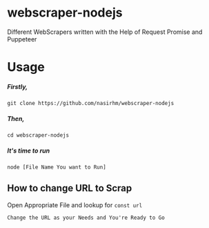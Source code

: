 # webscraper-nodejs
Different WebScrapers written with the Help of Request Promise and Puppeteer

# Usage
##### Firstly,  
  
`git clone https://github.com/nasirhm/webscraper-nodejs`  
  
##### Then,  
`cd webscraper-nodejs`  
  
##### It's time to run  
`node [File Name You want to Run]`
  
  
  
## How to change URL to Scrap
  
  Open Appropriate File and lookup for `const url`
    
    Change the URL as your Needs and You're Ready to Go
